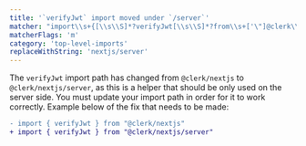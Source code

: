 ```yaml
---
title: '`verifyJwt` import moved under `/server`'
matcher: "import\\s+{[\\s\\S]*?verifyJwt[\\s\\S]*?from\\s+['\"]@clerk\\/(nextjs)(?!\/server)[\\s\\S]*?['\"]"
matcherFlags: 'm'
category: 'top-level-imports'
replaceWithString: 'nextjs/server'
---
```


The `verifyJwt` import path has changed from `@clerk/nextjs` to `@clerk/nextjs/server`, as this is a helper that should be only used on the server side. You must update your import path in order for it to work correctly. Example below of the fix that needs to be made:

```diff
- import { verifyJwt } from "@clerk/nextjs"
+ import { verifyJwt } from "@clerk/nextjs/server"
```
